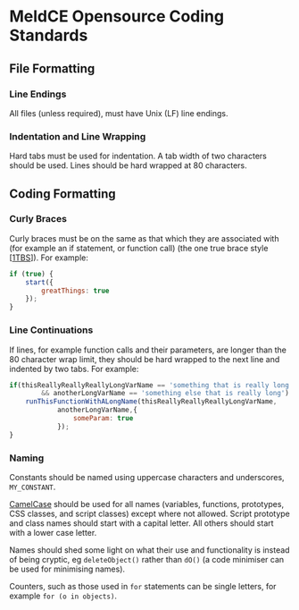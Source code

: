 # MeldCE Opensource Coding Standards

## File Formatting

### Line Endings
All files (unless required), must have Unix (LF) line endings.

### Indentation and Line Wrapping
Hard tabs must be used for indentation. A tab width of two characters should be
used. Lines should be hard wrapped at 80 characters.

## Coding Formatting

### Curly Braces
Curly braces must be on the same as that which they are associated with (for
example an if statement, or function call) (the one true brace style [[1TBS](https://en.wikipedia.org/wiki/Indent_style#Variant:_1TBS)]). For example:
```javascript
if (true) {
	start({
		greatThings: true
	});
}
```

### Line Continuations
If lines, for example function calls and their parameters, are longer than the
80 character wrap limit, they should be hard wrapped to the next line and
indented by two tabs.
For example:
```javascript
if(thisReallyReallyReallyLongVarName == 'something that is really long'
		&& anotherLongVarName == 'something else that is really long') {
	runThisFunctionWithALongName(thisReallyReallyReallyLongVarName,
			anotherLongVarName,{
				someParam: true
			});
}
```

### Naming
Constants should be named using uppercase characters and underscores,
`MY_CONSTANT`.

[CamelCase](https://en.wikipedia.org/wiki/CamelCase) should be used for all
names (variables, functions, prototypes, CSS classes, and script classes)
except where not allowed. Script prototype and class names should start with
a capital letter. All others should start with a lower case letter.

Names should shed some light on what their use and functionality is instead of being cryptic, eg `deleteObject()` rather than `dO()` (a code minimiser can be
used for minimising names).

Counters, such as those used in `for` statements can be single letters, for
example `for (o in objects)`.
